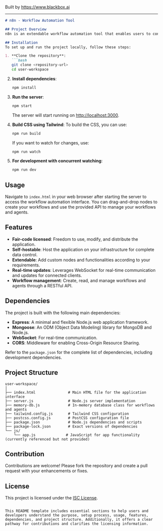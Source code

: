 
Built by https://www.blackbox.ai

---

```markdown
# n8n - Workflow Automation Tool

## Project Overview
n8n is an extendable workflow automation tool that enables users to connect anything to everything, providing a seamless integration experience across various platforms. With features that promote fair-code licensing, self-hostability, and extensibility, n8n offers a powerful solution for managing workflows without compromising on flexibility or control over data.

## Installation
To set up and run the project locally, follow these steps:

1. **Clone the repository**:
   ```bash
   git clone <repository-url>
   cd user-workspace
   ```

2. **Install dependencies**:
   ```bash
   npm install
   ```

3. **Run the server**:
   ```bash
   npm start
   ```
   The server will start running on [http://localhost:3000](http://localhost:3000).

4. **Build CSS using Tailwind**:
   To build the CSS, you can use:
   ```bash
   npm run build
   ```
   If you want to watch for changes, use:
   ```bash
   npm run watch
   ```

5. **For development with concurrent watching**:
   ```bash
   npm run dev
   ```

## Usage
Navigate to `index.html` in your web browser after starting the server to access the workflow automation interface. You can drag-and-drop nodes to create your workflows and use the provided API to manage your workflows and agents.

## Features
- **Fair-code licensed**: Freedom to use, modify, and distribute the application.
- **Self-hostable**: Host the application on your infrastructure for complete data control.
- **Extendable**: Add custom nodes and functionalities according to your requirements.
- **Real-time updates**: Leverages WebSocket for real-time communication and updates for connected clients.
- **Workflow management**: Create, read, and manage workflows and agents through a RESTful API.


## Dependencies
The project is built with the following main dependencies:
- **Express**: A minimal and flexible Node.js web application framework.
- **Mongoose**: An ODM (Object Data Modeling) library for MongoDB and Node.js.
- **WebSocket**: For real-time communication.
- **CORS**: Middleware for enabling Cross-Origin Resource Sharing.

Refer to the `package.json` for the complete list of dependencies, including development dependencies.

## Project Structure
```
user-workspace/
│
├── index.html               # Main HTML file for the application interface
├── server.js                # Node.js server implementation
├── memory-db.js             # In-memory database class for workflows and agents
├── tailwind.config.js       # Tailwind CSS configuration
├── postcss.config.js        # PostCSS configuration file
├── package.json             # Node.js dependencies and scripts
├── package-lock.json        # Exact versions of dependencies
└── js/
    └── app.js              # JavaScript for app functionality (currently referenced but not provided)
```

## Contribution
Contributions are welcome! Please fork the repository and create a pull request with your enhancements or fixes.

## License
This project is licensed under the [ISC License](https://opensource.org/licenses/ISC).
```

This README template includes essential sections to help users and developers understand the purpose, setup process, usage, features, dependencies, and project structure. Additionally, it offers a clear pathway for contributions and clarifies the licensing information.